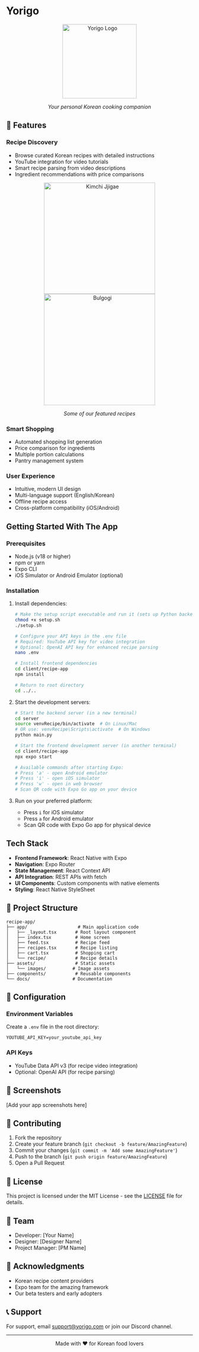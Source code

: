 # Yorigo 

<div align="center">
  <img src="docs/images/Yorigo_icon_dark.png" alt="Yorigo Logo" width="200"/>
  <p><em>Your personal Korean cooking companion</em></p>
</div>

## 📱 Features

### Recipe Discovery
- Browse curated Korean recipes with detailed instructions
- YouTube integration for video tutorials
- Smart recipe parsing from video descriptions
- Ingredient recommendations with price comparisons

<div align="center">
  <img src="docs/images/kimchiJigae.jpg" alt="Kimchi Jjigae" width="300"/>
  <img src="docs/images/bulgogi.jpg" alt="Bulgogi" width="300"/>
  <p><em>Some of our featured recipes</em></p>
</div>

### Smart Shopping
- Automated shopping list generation
- Price comparison for ingredients
- Multiple portion calculations
- Pantry management system

### User Experience
- Intuitive, modern UI design
- Multi-language support (English/Korean)
- Offline recipe access
- Cross-platform compatibility (iOS/Android)

## Getting Started With The App

### Prerequisites
- Node.js (v18 or higher)
- npm or yarn
- Expo CLI
- iOS Simulator or Android Emulator (optional)

### Installation

1. Install dependencies:

   ```bash
   # Make the setup script executable and run it (sets up Python backend)
   chmod +x setup.sh
   ./setup.sh

   # Configure your API keys in the .env file
   # Required: YouTube API key for video integration
   # Optional: OpenAI API key for enhanced recipe parsing
   nano .env

   # Install frontend dependencies
   cd client/recipe-app
   npm install

   # Return to root directory
   cd ../..
   ```

2. Start the development servers:
   ```bash
   # Start the backend server (in a new terminal)
   cd server
   source venvRecipe/bin/activate  # On Linux/Mac
   # OR use: venvRecipe\Scripts\activate  # On Windows
   python main.py

   # Start the frontend development server (in another terminal)
   cd client/recipe-app
   npx expo start

   # Available commands after starting Expo:
   # Press 'a' - open Android emulator
   # Press 'i' - open iOS simulator
   # Press 'w' - open in web browser
   # Scan QR code with Expo Go app on your device
   ```

3. Run on your preferred platform:
   - Press `i` for iOS simulator
   - Press `a` for Android emulator
   - Scan QR code with Expo Go app for physical device

## Tech Stack

- **Frontend Framework**: React Native with Expo
- **Navigation**: Expo Router
- **State Management**: React Context API
- **API Integration**: REST APIs with fetch
- **UI Components**: Custom components with native elements
- **Styling**: React Native StyleSheet

## 📂 Project Structure

```
recipe-app/
├── app/                   # Main application code
│   ├── _layout.tsx       # Root layout component
│   ├── index.tsx         # Home screen
│   ├── feed.tsx          # Recipe feed
│   ├── recipes.tsx       # Recipe listing
│   ├── cart.tsx          # Shopping cart
│   └── recipe/           # Recipe details
├── assets/               # Static assets
│   └── images/          # Image assets
├── components/           # Reusable components
└── docs/                # Documentation
```

## 🔧 Configuration

### Environment Variables
Create a `.env` file in the root directory:
```env
YOUTUBE_API_KEY=your_youtube_api_key
```

### API Keys
- YouTube Data API v3 (for recipe video integration)
- Optional: OpenAI API (for recipe parsing)

## 📱 Screenshots

[Add your app screenshots here]

## 🤝 Contributing

1. Fork the repository
2. Create your feature branch (`git checkout -b feature/AmazingFeature`)
3. Commit your changes (`git commit -m 'Add some AmazingFeature'`)
4. Push to the branch (`git push origin feature/AmazingFeature`)
5. Open a Pull Request

## 📄 License

This project is licensed under the MIT License - see the [LICENSE](LICENSE) file for details.

## 👥 Team

- Developer: [Your Name]
- Designer: [Designer Name]
- Project Manager: [PM Name]

## 🙏 Acknowledgments

- Korean recipe content providers
- Expo team for the amazing framework
- Our beta testers and early adopters

## 📞 Support

For support, email support@yorigo.com or join our Discord channel.

---

<div align="center">
  Made with ❤️ for Korean food lovers
</div>